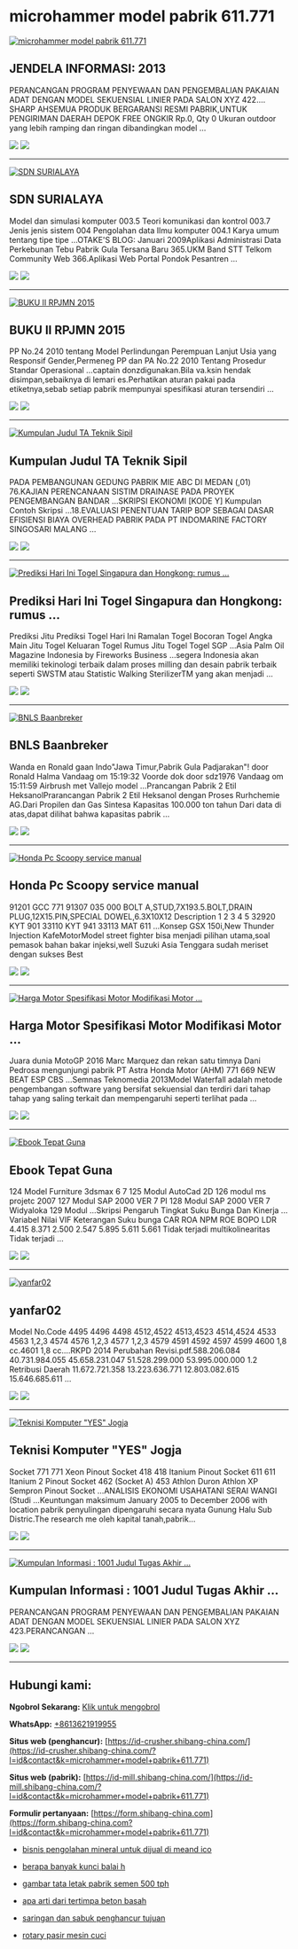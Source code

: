 # microhammer model pabrik 611.771

<a href="https://swt.shibang-china.com/?l=id&img&k=microhammer+model+pabrik+611.771" target="_blank">![microhammer model pabrik 611.771](http://static.shibang-china.com/all-800x300/492.jpg)</a>

## JENDELA INFORMASI: 2013
PERANCANGAN PROGRAM PENYEWAAN DAN PENGEMBALIAN PAKAIAN ADAT DENGAN MODEL SEKUENSIAL LINIER PADA SALON XYZ 422.…SHARP AHSEMUA PRODUK BERGARANSI RESMI PABRIK,UNTUK PENGIRIMAN DAERAH DEPOK FREE ONGKIR Rp.0, Qty 0 Ukuran outdoor yang lebih ramping dan ringan dibandingkan model …


<a href="https://whatsapp.shibangsoft.com/WhatsApp.php" target="_blank" title="WhatsApp">![](http://static.shibang-china.com/icon/whatsapp.png)</a> <a href="https://swt.shibang-china.com/?l=id&icon&k=microhammer+model+pabrik+611.771" target="_blank">![](http://static.shibang-china.com/icon/chat-id.png)</a>

---

<a href="https://swt.shibang-china.com/?l=id&img&k=microhammer+model+pabrik+611.771" target="_blank">![SDN SURIALAYA](http://static.shibang-china.com/all-800x300/651.jpg)</a>

## SDN SURIALAYA
Model dan simulasi komputer 003.5 Teori komunikasi dan kontrol 003.7 Jenis jenis sistem 004 Pengolahan data Ilmu komputer 004.1 Karya umum tentang tipe tipe …OTAKE'S BLOG: Januari 2009Aplikasi Administrasi Data Perkebunan Tebu Pabrik Gula Tersana Baru 365.UKM Band STT Telkom Community Web 366.Aplikasi Web Portal Pondok Pesantren …


<a href="https://whatsapp.shibangsoft.com/WhatsApp.php" target="_blank" title="WhatsApp">![](http://static.shibang-china.com/icon/whatsapp.png)</a> <a href="https://swt.shibang-china.com/?l=id&icon&k=microhammer+model+pabrik+611.771" target="_blank">![](http://static.shibang-china.com/icon/chat-id.png)</a>

---

<a href="https://swt.shibang-china.com/?l=id&img&k=microhammer+model+pabrik+611.771" target="_blank">![BUKU II RPJMN 2015](http://static.shibang-china.com/all-800x300/994.jpg)</a>

## BUKU II RPJMN 2015
PP No.24 2010 tentang Model Perlindungan Perempuan Lanjut Usia yang Responsif Gender,Permeneg PP dan PA No.22 2010 Tentang Prosedur Standar Operasional …captain donzdigunakan.Bila va.ksin hendak disimpan,sebaiknya di lemari es.Perhatikan aturan pakai pada etiketnya,sebab setiap pabrik mempunyai spesifikasi aturan tersendiri …


<a href="https://whatsapp.shibangsoft.com/WhatsApp.php" target="_blank" title="WhatsApp">![](http://static.shibang-china.com/icon/whatsapp.png)</a> <a href="https://swt.shibang-china.com/?l=id&icon&k=microhammer+model+pabrik+611.771" target="_blank">![](http://static.shibang-china.com/icon/chat-id.png)</a>

---

<a href="https://swt.shibang-china.com/?l=id&img&k=microhammer+model+pabrik+611.771" target="_blank">![Kumpulan Judul TA Teknik Sipil](http://static.shibang-china.com/all-800x300/1029.jpg)</a>

## Kumpulan Judul TA Teknik Sipil
PADA PEMBANGUNAN GEDUNG PABRIK MIE ABC DI MEDAN (,01) 76.KAJIAN PERENCANAAN SISTIM DRAINASE PADA PROYEK PENGEMBANGAN BANDAR …SKRIPSI EKONOMI [KODE Y] Kumpulan Contoh Skripsi …18.EVALUASI PENENTUAN TARIP BOP SEBAGAI DASAR EFISIENSI BIAYA OVERHEAD PABRIK PADA PT INDOMARINE FACTORY SINGOSARI MALANG …


<a href="https://whatsapp.shibangsoft.com/WhatsApp.php" target="_blank" title="WhatsApp">![](http://static.shibang-china.com/icon/whatsapp.png)</a> <a href="https://swt.shibang-china.com/?l=id&icon&k=microhammer+model+pabrik+611.771" target="_blank">![](http://static.shibang-china.com/icon/chat-id.png)</a>

---

<a href="https://swt.shibang-china.com/?l=id&img&k=microhammer+model+pabrik+611.771" target="_blank">![Prediksi Hari Ini Togel Singapura dan Hongkong: rumus …](http://static.shibang-china.com/all-800x300/32.jpg)</a>

## Prediksi Hari Ini Togel Singapura dan Hongkong: rumus …
Prediksi Jitu Prediksi Togel Hari Ini Ramalan Togel Bocoran Togel Angka Main Jitu Togel Keluaran Togel Rumus Jitu Togel Togel SGP …Asia Palm Oil Magazine Indonesia by Fireworks Business …segera Indonesia akan memiliki tekinologi terbaik dalam proses milling dan desain pabrik terbaik seperti SWSTM atau Statistic Walking SterilizerTM yang akan menjadi …


<a href="https://whatsapp.shibangsoft.com/WhatsApp.php" target="_blank" title="WhatsApp">![](http://static.shibang-china.com/icon/whatsapp.png)</a> <a href="https://swt.shibang-china.com/?l=id&icon&k=microhammer+model+pabrik+611.771" target="_blank">![](http://static.shibang-china.com/icon/chat-id.png)</a>

---

<a href="https://swt.shibang-china.com/?l=id&img&k=microhammer+model+pabrik+611.771" target="_blank">![BNLS Baanbreker](http://static.shibang-china.com/all-800x300/147.jpg)</a>

## BNLS Baanbreker
Wanda en Ronald gaan Indo"Jawa Timur,Pabrik Gula Padjarakan"! door Ronald Halma Vandaag om 15:19:32 Voorde dok door sdz1976 Vandaag om 15:11:59 Airbrush met Vallejo model …Prancangan Pabrik 2 Etil HeksanolPrarancangan Pabrik 2 Etil Heksanol dengan Proses Rurhchemie AG.Dari Propilen dan Gas Sintesa Kapasitas 100.000 ton tahun Dari data di atas,dapat dilihat bahwa kapasitas pabrik …


<a href="https://whatsapp.shibangsoft.com/WhatsApp.php" target="_blank" title="WhatsApp">![](http://static.shibang-china.com/icon/whatsapp.png)</a> <a href="https://swt.shibang-china.com/?l=id&icon&k=microhammer+model+pabrik+611.771" target="_blank">![](http://static.shibang-china.com/icon/chat-id.png)</a>

---

<a href="https://swt.shibang-china.com/?l=id&img&k=microhammer+model+pabrik+611.771" target="_blank">![Honda Pc Scoopy service manual](http://static.shibang-china.com/all-800x300/1069.jpg)</a>

## Honda Pc Scoopy service manual
91201 GCC 771 91307 035 000 BOLT A,STUD,7X193.5.BOLT,DRAIN PLUG,12X15.PIN,SPECIAL DOWEL,6.3X10X12 Description 1 2 3 4 5 32920 KYT 901 33110 KYT 941 33113 MAT 611 …Konsep GSX 150i,New Thunder Injection KafeMotorModel street fighter bisa menjadi pilihan utama,soal pemasok bahan bakar injeksi,well Suzuki Asia Tenggara sudah meriset dengan sukses Best


<a href="https://whatsapp.shibangsoft.com/WhatsApp.php" target="_blank" title="WhatsApp">![](http://static.shibang-china.com/icon/whatsapp.png)</a> <a href="https://swt.shibang-china.com/?l=id&icon&k=microhammer+model+pabrik+611.771" target="_blank">![](http://static.shibang-china.com/icon/chat-id.png)</a>

---

<a href="https://swt.shibang-china.com/?l=id&img&k=microhammer+model+pabrik+611.771" target="_blank">![Harga Motor Spesifikasi Motor Modifikasi Motor …](http://static.shibang-china.com/all-800x300/456.jpg)</a>

## Harga Motor Spesifikasi Motor Modifikasi Motor …
Juara dunia MotoGP 2016 Marc Marquez dan rekan satu timnya Dani Pedrosa mengunjungi pabrik PT Astra Honda Motor (AHM) 771 669 NEW BEAT ESP CBS …Semnas Teknomedia 2013Model Waterfall adalah metode pengembangan software yang bersifat sekuensial dan terdiri dari tahap tahap yang saling terkait dan mempengaruhi seperti terlihat pada …


<a href="https://whatsapp.shibangsoft.com/WhatsApp.php" target="_blank" title="WhatsApp">![](http://static.shibang-china.com/icon/whatsapp.png)</a> <a href="https://swt.shibang-china.com/?l=id&icon&k=microhammer+model+pabrik+611.771" target="_blank">![](http://static.shibang-china.com/icon/chat-id.png)</a>

---

<a href="https://swt.shibang-china.com/?l=id&img&k=microhammer+model+pabrik+611.771" target="_blank">![Ebook Tepat Guna](http://static.shibang-china.com/all-800x300/802.jpg)</a>

## Ebook Tepat Guna
124 Model Furniture 3dsmax 6 7 125 Modul AutoCad 2D 126 modul ms projetc 2007 127 Modul SAP 2000 VER 7 PI 128 Modul SAP 2000 VER 7 Widyaloka 129 Modul …Skripsi Pengaruh Tingkat Suku Bunga Dan Kinerja …Variabel Nilai VIF Keterangan Suku bunga CAR ROA NPM ROE BOPO LDR 4.415 8.371 2.500 2.547 5.895 5.611 5.661 Tidak terjadi multikolinearitas Tidak terjadi …


<a href="https://whatsapp.shibangsoft.com/WhatsApp.php" target="_blank" title="WhatsApp">![](http://static.shibang-china.com/icon/whatsapp.png)</a> <a href="https://swt.shibang-china.com/?l=id&icon&k=microhammer+model+pabrik+611.771" target="_blank">![](http://static.shibang-china.com/icon/chat-id.png)</a>

---

<a href="https://swt.shibang-china.com/?l=id&img&k=microhammer+model+pabrik+611.771" target="_blank">![yanfar02](http://static.shibang-china.com/all-800x300/716.jpg)</a>

## yanfar02
Model No.Code 4495 4496 4498 4512,4522 4513,4523 4514,4524 4533 4563 1,2,3 4574 4576 1,2,3 4577 1,2,3 4579 4591 4592 4597 4599 4600 1,8 cc.4601 1,8 cc.…RKPD 2014 Perubahan Revisi.pdf.588.206.084 40.731.984.055 45.658.231.047 51.528.299.000 53.995.000.000 1.2 Retribusi Daerah 11.672.721.358 13.223.636.771 12.803.082.615 15.646.685.611 …


<a href="https://whatsapp.shibangsoft.com/WhatsApp.php" target="_blank" title="WhatsApp">![](http://static.shibang-china.com/icon/whatsapp.png)</a> <a href="https://swt.shibang-china.com/?l=id&icon&k=microhammer+model+pabrik+611.771" target="_blank">![](http://static.shibang-china.com/icon/chat-id.png)</a>

---

<a href="https://swt.shibang-china.com/?l=id&img&k=microhammer+model+pabrik+611.771" target="_blank">![Teknisi Komputer "YES" Jogja](http://static.shibang-china.com/all-800x300/12.jpg)</a>

## Teknisi Komputer "YES" Jogja
Socket 771 771 Xeon Pinout Socket 418 418 Itanium Pinout Socket 611 611 Itanium 2 Pinout Socket 462 (Socket A) 453 Athlon Duron Athlon XP Sempron Pinout Socket …ANALISIS EKONOMI USAHATANI SERAI WANGI (Studi …Keuntungan maksimum January 2005 to December 2006 with location pabrik penyulingan dipengaruhi secara nyata Gunung Halu Sub Distric.The research me oleh kapital tanah,pabrik…


<a href="https://whatsapp.shibangsoft.com/WhatsApp.php" target="_blank" title="WhatsApp">![](http://static.shibang-china.com/icon/whatsapp.png)</a> <a href="https://swt.shibang-china.com/?l=id&icon&k=microhammer+model+pabrik+611.771" target="_blank">![](http://static.shibang-china.com/icon/chat-id.png)</a>

---

<a href="https://swt.shibang-china.com/?l=id&img&k=microhammer+model+pabrik+611.771" target="_blank">![Kumpulan Informasi : 1001 Judul Tugas Akhir …](http://static.shibang-china.com/all-800x300/40.jpg)</a>

## Kumpulan Informasi : 1001 Judul Tugas Akhir …
PERANCANGAN PROGRAM PENYEWAAN DAN PENGEMBALIAN PAKAIAN ADAT DENGAN MODEL SEKUENSIAL LINIER PADA SALON XYZ 423.PERANCANGAN …

<a href="https://whatsapp.shibangsoft.com/WhatsApp.php" target="_blank" title="WhatsApp">![](http://static.shibang-china.com/icon/whatsapp.png)</a> <a href="https://swt.shibang-china.com/?l=id&icon&k=microhammer+model+pabrik+611.771" target="_blank">![](http://static.shibang-china.com/icon/chat-id.png)</a>

---
## Hubungi kami:

**Ngobrol Sekarang:** [Klik untuk mengobrol](https://swt.shibang-china.com?l=id&contact&k=microhammer+model+pabrik+611.771)

**WhatsApp:**  [+8613621919955](https://whatsapp.shibangsoft.com/WhatsApp.php)

**Situs web (penghancur):** [https://id-crusher.shibang-china.com/](https://id-crusher.shibang-china.com/?l=id&contact&k=microhammer+model+pabrik+611.771)

**Situs web (pabrik):** [https://id-mill.shibang-china.com/](https://id-mill.shibang-china.com/?l=id&contact&k=microhammer+model+pabrik+611.771)

**Formulir pertanyaan:** [https://form.shibang-china.com](https://form.shibang-china.com?l=id&contact&k=microhammer+model+pabrik+611.771)

* [bisnis pengolahan mineral untuk dijual di meand ico](../20/bisnis%20pengolahan%20mineral%20untuk%20dijual%20di%20meand%20ico.md)

* [berapa banyak kunci balai h](../25/berapa%20banyak%20kunci%20balai%20h.md)

* [gambar tata letak pabrik semen 500 tph](../20/gambar%20tata%20letak%20pabrik%20semen%20500%20tph.md)

* [apa arti dari tertimpa beton basah](../27/apa%20arti%20dari%20tertimpa%20beton%20basah.md)

* [saringan dan sabuk penghancur tujuan](../30/saringan%20dan%20sabuk%20penghancur%20tujuan.md)

* [rotary pasir mesin cuci](../25/rotary%20pasir%20mesin%20cuci.md)